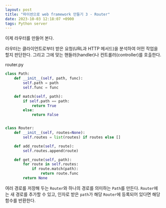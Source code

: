 ```yaml
---
layout: post
title: "파이썬으로 web framework 만들기 3 - Router"
date: 2023-10-03 12:18:07 +0900
tags: Python server
---
```


이제 라우터를 만들어 본다.

라우터는 클라이언트로부터 받은 요청(URL과 HTTP 메서드)을 분석하여 어떤 작업을 할지 판단한다. 그리고 그에 맞는 핸들러(handler)나 컨트롤러(controller)를 호출한다.

router.py

```python
class Path:
    def __init__(self, path, func):
        self.path = path
        self.func = func

    def match(self, path):
        if self.path == path:
            return True
        else:
            return False


class Router:
    def __init__(self, routes=None):
        self.routes = list(routes) if routes else []

    def add_route(self, route):
        self.routes.append(route)

    def get_route(self, path):
        for route in self.routes:
            if route.match(path):
                return route.func
        return None

```

여러 경로를 저장해 두는 `Router`와 하나의 경로를 의미하는 `Path`를 만든다.
`Router`에는 새 경로를 추가할 수 있고, 인자로 받은 `path`가 해당 `Router`에 등록되어 있다면 해당 함수를 반환한다.
